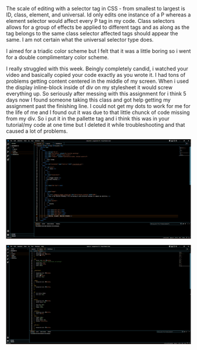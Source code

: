 The scale of editing with a selector tag in CSS - from smallest to largest is ID, class, element, and universal. Id only edits one instance of a P whereas a element selector would affect every P tag in my code. Class selectors allows for a group of effects be applied to different tags and as along as the tag belongs to the same class selector affected tags should appear the same. I am not certain what the universal selector type does.

I aimed for a triadic color scheme but I felt that it was a little boring so i went for a double complimentary color scheme.

I really struggled with this week. Beingly completely candid, i watched your video and basically copied your code exactly as you wrote it. I had tons of problems getting content centered in the middle of my screen. When i used the display inline-block inside of div on my stylesheet it would screw everything up. So seriously after messing with this assignment for i think 5 days now I found someone taking this class and got help getting my assignment past the finishing line. I could not get my dots to work for me for the life of me and I found out it was due to that little chunck of code missing from my div. So i put it in the pallette tag and i think this was in your tutorial/my code at one time but I deleted it while troubleshooting and that caused a lot of problems.  

![Screenshot of Index](./images/Screenshot-Index-Week10.png)

![Screenshot of Style Sheet](./images/Screenshot-StyleSheet-Week10.png)
